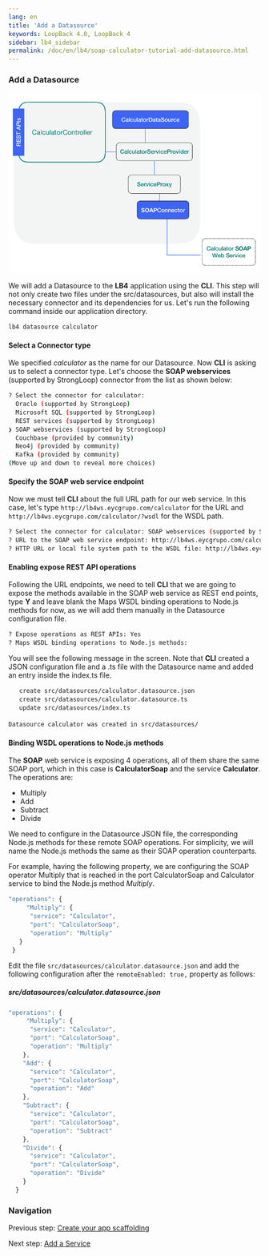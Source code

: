 ```yaml
---
lang: en
title: 'Add a Datasource'
keywords: LoopBack 4.0, LoopBack 4
sidebar: lb4_sidebar
permalink: /doc/en/lb4/soap-calculator-tutorial-add-datasource.html
---
```


### Add a Datasource

![soap-calculator-add-data-source](../img/loopback-example-soap-calculator_figure2.png)

We will add a Datasource to the **LB4** application using the **CLI**. This step
will not only create two files under the src/datasources, but also will install
the necessary connector and its dependencies for us. Let's run the following
command inside our application directory.

```sh
lb4 datasource calculator
```

#### Select a Connector type

We specified _calculator_ as the name for our Datasource. Now **CLI** is asking
us to select a connector type. Let's choose the **SOAP webservices** (supported
by StrongLoop) connector from the list as shown below:

```sh
? Select the connector for calculator:
  Oracle (supported by StrongLoop)
  Microsoft SQL (supported by StrongLoop)
  REST services (supported by StrongLoop)
❯ SOAP webservices (supported by StrongLoop)
  Couchbase (provided by community)
  Neo4j (provided by community)
  Kafka (provided by community)
(Move up and down to reveal more choices)
```

#### Specify the SOAP web service endpoint

Now we must tell **CLI** about the full URL path for our web service. In this
case, let's type `http://lb4ws.eycgrupo.com/calculator` for the URL and
`http://lb4ws.eycgrupo.com/calculator/?wsdl` for the WSDL path.

```sh
? Select the connector for calculator: SOAP webservices (supported by StrongLoop)
? URL to the SOAP web service endpoint: http://lb4ws.eycgrupo.com/calculator
? HTTP URL or local file system path to the WSDL file: http://lb4ws.eycgrupo.com/calculator/?wsdl
```

#### Enabling expose REST API operations

Following the URL endpoints, we need to tell **CLI** that we are going to expose
the methods available in the SOAP web service as REST end points, type **Y** and
leave blank the Maps WSDL binding operations to Node.js methods for now, as we
will add them manually in the Datasource configuration file.

```sh
? Expose operations as REST APIs: Yes
? Maps WSDL binding operations to Node.js methods:
```

You will see the following message in the screen. Note that **CLI** created a
JSON configuration file and a .ts file with the Datasource name and added an
entry inside the index.ts file.

```sh
   create src/datasources/calculator.datasource.json
   create src/datasources/calculator.datasource.ts
   update src/datasources/index.ts

Datasource calculator was created in src/datasources/
```

#### Binding WSDL operations to Node.js methods

The **SOAP** web service is exposing 4 operations, all of them share the same
SOAP port, which in this case is **CalculatorSoap** and the service
**Calculator**. The operations are:

- Multiply
- Add
- Subtract
- Divide

We need to configure in the Datasource JSON file, the corresponding Node.js
methods for these remote SOAP operations. For simplicity, we will name the
Node.js methods the same as their SOAP operation counterparts.

For example, having the following property, we are configuring the SOAP operator
Multiply that is reached in the port CalculatorSoap and Calculator service to
bind the Node.js method _Multiply_.

```ts
"operations": {
     "Multiply": {
      "service": "Calculator",
      "port": "CalculatorSoap",
      "operation": "Multiply"
   }
 }
```

Edit the file `src/datasources/calculator.datasource.json` and add the following
configuration after the `remoteEnabled: true,` property as follows:

##### src/datasources/calculator.datasource.json

```ts
"operations": {
     "Multiply": {
      "service": "Calculator",
      "port": "CalculatorSoap",
      "operation": "Multiply"
    },
    "Add": {
      "service": "Calculator",
      "port": "CalculatorSoap",
      "operation": "Add"
    },
    "Subtract": {
      "service": "Calculator",
      "port": "CalculatorSoap",
      "operation": "Subtract"
    },
    "Divide": {
      "service": "Calculator",
      "port": "CalculatorSoap",
      "operation": "Divide"
    }
  }
```

### Navigation

Previous step:
[Create your app scaffolding](soap-calculator-tutorial-scaffolding.md)

Next step: [Add a Service](soap-calculator-tutorial-add-service.md)
